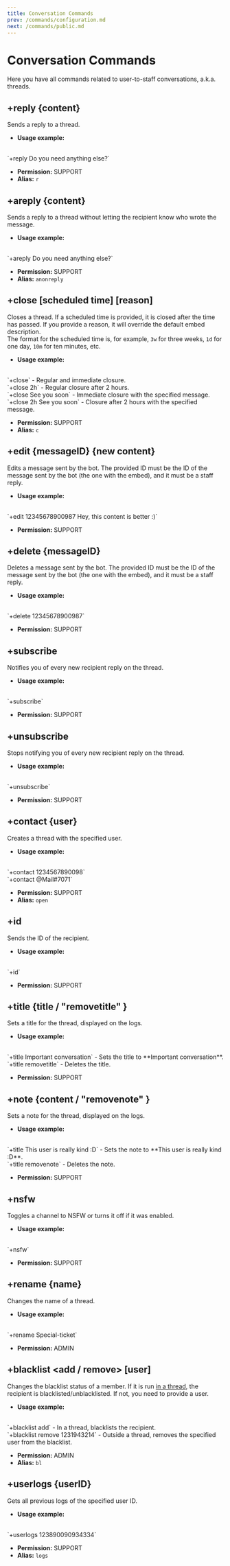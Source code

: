 ```yaml
---
title: Conversation Commands
prev: /commands/configuration.md
next: /commands/public.md
---
```


# Conversation Commands

Here you have all commands related to user-to-staff conversations, a.k.a. threads.

## +reply {content} <Badge text="Thread Only" vertical="middle" />

Sends a reply to a thread.

- **Usage example:**
<br/>
`+reply Do you need anything else?`

- **Permission:** SUPPORT
- **Alias:** `r`

## +areply {content} <Badge text="Thread Only" vertical="middle" />

Sends a reply to a thread without letting the recipient know who wrote the message.

- **Usage example:**
<br/>
`+areply Do you need anything else?`

- **Permission:** SUPPORT
- **Alias:** `anonreply`

## +close [scheduled time] [reason] <Badge text="Thread Only" vertical="middle" />

Closes a thread. If a scheduled time is provided, it is closed after the time has passed. If you provide a reason, it will override the default embed description.
<br/>
The format for the scheduled time is, for example, `3w` for three weeks, `1d` for one day, `10m` for ten minutes, etc.

- **Usage example:**
<br/>
`+close` - Regular and immediate closure.
<br/>
`+close 2h` - Regular closure after 2 hours.
<br/>
`+close See you soon` - Immediate closure with the specified message.
<br/>
`+close 2h See you soon` - Closure after 2 hours with the specified message.

- **Permission:** SUPPORT
- **Alias:** `c`

## +edit {messageID} {new content} <Badge text="Thread Only" vertical="middle" />

Edits a message sent by the bot. The provided ID must be the ID of the message sent by the bot (the one with the embed), and it must be a staff reply.

- **Usage example:**
<br/>
`+edit 12345678900987 Hey, this content is better :)`

- **Permission:** SUPPORT

## +delete {messageID} <Badge text="Thread Only" vertical="middle" />

Deletes a message sent by the bot. The provided ID must be the ID of the message sent by the bot (the one with the embed), and it must be a staff reply.

- **Usage example:**
<br/>
`+delete 12345678900987`

- **Permission:** SUPPORT

## +subscribe <Badge text="Thread Only" vertical="middle" />

Notifies you of every new recipient reply on the thread.

- **Usage example:**
<br/>
`+subscribe`

- **Permission:** SUPPORT

## +unsubscribe <Badge text="Thread Only" vertical="middle" />

Stops notifying you of every new recipient reply on the thread.

- **Usage example:**
<br/>
`+unsubscribe`

- **Permission:** SUPPORT

## +contact {user} <Badge text="Thread Only" vertical="middle" />

Creates a thread with the specified user.

- **Usage example:**
<br/>
`+contact 1234567890098`
<br/>
`+contact @Mail#7071`

- **Permission:** SUPPORT
- **Alias:** `open`

## +id <Badge text="Thread Only" vertical="middle" />

Sends the ID of the recipient.

- **Usage example:**
<br/>
`+id`

- **Permission:** SUPPORT

## +title {title / "removetitle" } <Badge text="Thread Only" vertical="middle" />

Sets a title for the thread, displayed on the logs.

- **Usage example:**
<br/>
`+title Important conversation` - Sets the title to **Important conversation**.
<br/>
`+title removetitle` - Deletes the title.

- **Permission:** SUPPORT

## +note {content / "removenote" } <Badge text="Thread Only" vertical="middle" />

Sets a note for the thread, displayed on the logs.

- **Usage example:**
<br/>
`+title This user is really kind :D` - Sets the note to **This user is really kind :D**.
<br/>
`+title removenote` - Deletes the note.

- **Permission:** SUPPORT

## +nsfw <Badge text="Thread Only" vertical="middle" />

Toggles a channel to NSFW or turns it off if it was enabled.

- **Usage example:**
<br/>
`+nsfw`

- **Permission:** SUPPORT

## +rename {name} <Badge text="Thread Only" vertical="middle" />

Changes the name of a thread.

- **Usage example:**
<br/>
`+rename Special-ticket`

- **Permission:** ADMIN

## +blacklist <add / remove> [user]

Changes the blacklist status of a member. If it is run <u>in a thread</u>, the recipient is blacklisted/unblacklisted. If not, you need to provide a user.

- **Usage example:**
<br/>
`+blacklist add` - In a thread, blacklists the recipient.
<br/>
`+blacklist remove 1231943214` - Outside a thread, removes the specified user from the blacklist.

- **Permission:** ADMIN
- **Alias:** `bl`

## +userlogs {userID}

Gets all previous logs of the specified user ID.

- **Usage example:**
<br/>
`+userlogs 123890090934334`

- **Permission:** SUPPORT
- **Alias:** `logs`